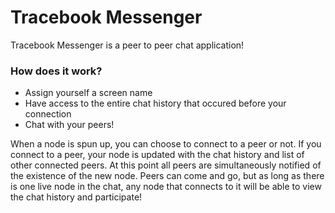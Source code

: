 # Tracebook Messenger
Tracebook Messenger is a peer to peer chat application!

### How does it work?
* Assign yourself a screen name
* Have access to the entire chat history that occured before your connection
* Chat with your peers!

When a node is spun up, you can choose to connect to a peer or not. If you connect to a peer, your node is updated with the chat history and list of other connected peers. At this point all peers are simultaneously notified of the existence of the new node. Peers can come and go, but as long as there is one live node in the chat, any node that connects to it will be able to view the chat history and participate!